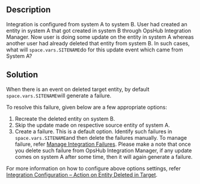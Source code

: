 
## Description

Integration is configured from system A to system B. User had created an entity in system A that got created in system B through OpsHub Integration Manager. Now user is doing some update on the entity in system A whereas another user had already deleted that entity from system B. In such cases, what will <code class="expression">space.vars.SITENAME</code>do for this update event which came from System A?

## Solution

When there is an event on deleted target entity, by default <code class="expression">space.vars.SITENAME</code>will generate a failure.

To resolve this failure, given below are a few appropriate options:  

1. Recreate the deleted entity on system B.  
2. Skip the update made on respective source entity of system A.  
3. Create a failure. This is a default option. Identify such failures in <code class="expression">space.vars.SITENAME</code>and then delete the failures manually. To manage failure, refer [Manage Integration Failures](../../troubleshooting/manage-integration-failures.md). Please make a note that once you delete such failure from OpsHub Integration Manager, if any update comes on system A after some time, then it will again generate a failure.  

For more information on how to configure above options settings, refer [Integration Configuration – Action on Entity Deleted in Target](../../../integrate/integration-configuration.md#action-on-entity-deleted-in-target).
